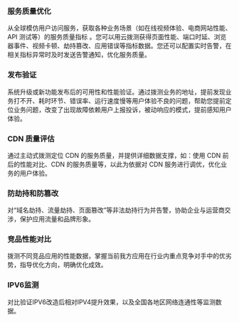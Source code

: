 ﻿### 服务质量优化

从全球模仿用户访问服务，获取各种业务场景（如在线视频体验、电商网站性能、API 测试等）的服务质量指标 。您可以用云拨测获得页面性能、端口时延、浏览器事件、视频卡顿、劫持篡改、应用错误等指标数据。您还可以配置实时告警，在相关指标异常时及时发送告警通知，优化服务质量。

### 发布验证

系统升级或新功能发布后的可用性和性能验证。通过拨测业务的地址，提前发现业务打不开、耗时环节、错误率、运行速度慢等用户体验不良的问题，帮助您提前定位业务问题，改变了出现故障依赖用户上报投诉，被动响应的模式，提前感知用户体验。

### CDN 质量评估

通过主动式拨测定位 CDN 的服务质量，并提供详细数据支撑，如：使用 CDN 前后的性能对比、CDN 的服务质量等，以此为依据对 CDN 服务进行调优，优化业务的用户体验。

### 防劫持和防篡改

对“域名劫持、流量劫持、页面篡改”等非法劫持行为并告警，协助企业与运营商交涉，保护应用流量和品牌形象。

### 竞品性能对比

拨测不同竞品应用的性能数据，掌握当前我方应用在行业内重点竞争对手中的优劣势，指导优化方向，明确优化成效。

### IPV6监测

对比验证IPV6改造后相对IPV4提升效果，以及全国各地区网络连通性等监测数据。

